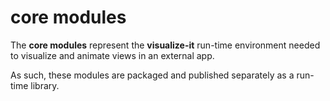 # core modules

The **core modules** represent the **visualize-it** run-time
environment needed to visualize and animate views in an external app.

As such, these modules are packaged and published separately as a
run-time library.
